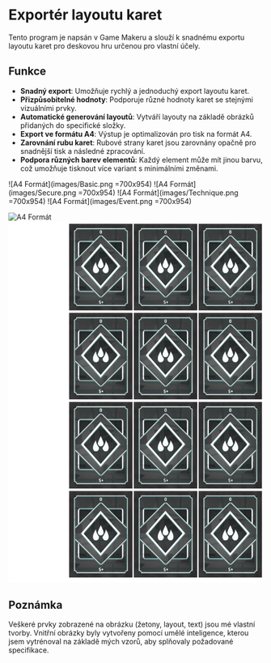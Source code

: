 # Exportér layoutu karet

Tento program je napsán v Game Makeru a slouží k snadnému exportu layoutu karet pro deskovou hru určenou pro vlastní účely.

## Funkce

- **Snadný export**: Umožňuje rychlý a jednoduchý export layoutu karet.
- **Přizpůsobitelné hodnoty**: Podporuje různé hodnoty karet se stejnými vizuálními prvky.
- **Automatické generování layoutů**: Vytváří layouty na základě obrázků přidaných do specifické složky.
- **Export ve formátu A4**: Výstup je optimalizován pro tisk na formát A4.
- **Zarovnání rubu karet**: Rubové strany karet jsou zarovnány opačně pro snadnější tisk a následné zpracování.
- **Podpora různých barev elementů**: Každý element může mít jinou barvu, což umožňuje tisknout více variant s minimálními změnami.

![A4 Formát](images/Basic.png =700x954)
![A4 Formát](images/Secure.png =700x954)
![A4 Formát](images/Technique.png =700x954)
![A4 Formát](images/Event.png =700x954)

![A4 Formát](images/Page.png)
![A4 Formát](images/CardBack.png)

## Poznámka

Veškeré prvky zobrazené na obrázku (žetony, layout, text) jsou mé vlastní tvorby. Vnitřní obrázky byly vytvořeny pomocí umělé inteligence, kterou jsem vytrénoval na základě mých vzorů, aby splňovaly požadované specifikace.
